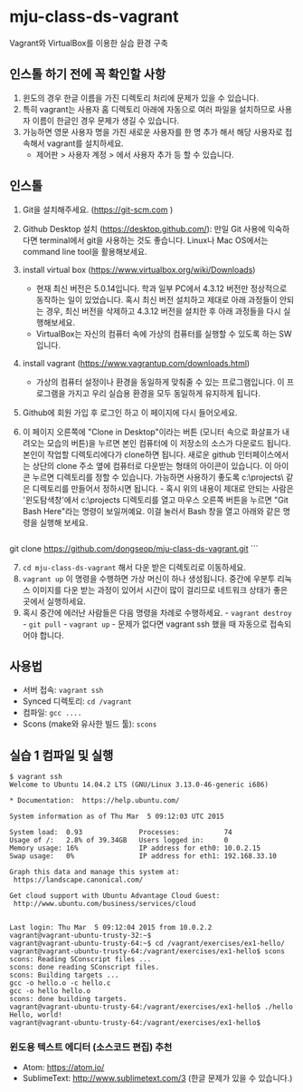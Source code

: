 # mju-class-ds-vagrant
Vagrant와 VirtualBox를 이용한 실습 환경 구축

## 인스톨 하기 전에 꼭 확인할 사항
  1. 윈도의 경우 한글 이름을 가진 디렉토리 처리에 문제가 있을 수 있습니다.
  2. 특히 vagrant는 사용자 홈 디렉토리 아래에 자동으로 여러 파일을 설치하므로 사용자 이름이 한글인 경우 문제가 생길 수 있습니다.
  3. 가능하면 영문 사용자 명을 가진 새로운 사용자를 한 명 추가 해서 해당 사용자로 접속해서 vagrant를 설치하세요.
     - 제어판 > 사용자 계정 > 에서 사용자 추가 등 할 수 있습니다.
    
## 인스톨

  1. Git을 설치해주세요. (https://git-scm.com )
  2. Github Desktop 설치 (https://desktop.github.com/): 만일 Git 사용에 익숙하다면 terminal에서 git을 사용하는 것도 좋습니다. Linux나 Mac OS에서는 command line tool을 활용해보세요.
  3. install virtual box (https://www.virtualbox.org/wiki/Downloads)
     - 현재 최신 버전은 5.0.14입니다. 학과 일부 PC에서 4.3.12 버전만 정상적으로 동작하는 일이 있었습니다. 혹시 최신 버전 설치하고 제대로 아래 과정들이 안되는 경우, 최신 버전을 삭제하고 4.3.12 버전을 설치한 후 아래 과정들을 다시 실행해보세요.
     - VirtualBox는 자신의 컴퓨터 속에 가상의 컴퓨터를 실행할 수 있도록 하는 SW입니다.
  4. install vagrant (https://www.vagrantup.com/downloads.html)
     - 가상의 컴퓨터 설정이나 환경을 동일하게 맞춰줄 수 있는 프로그램입니다. 이 프로그램을 가지고 우리 실습용 환경을 모두 동일하게 유지하게 됩니다.
  5. Github에 회원 가입 후 로그인 하고 이 페이지에 다시 들어오세요.
  6. 이 페이지 오른쪽에 "Clone in Desktop"이라는 버튼 (모니터 속으로 화살표가 내려오는 모습의 버튼)을 누르면 본인 컴퓨터에 이 저장소의 소스가 다운로드 됩니다. 본인이 작업할 디렉토리에다가 clone하면 됩니다. 새로운 github 인터페이스에서는 상단의 clone 주소 옆에 컴퓨터로 다운받는 형태의 아이콘이 있습니다. 이 아이콘 누르면 디렉토리를 정할 수 있습니다. 가능하면 사용하기 좋도록 c:\projects\ 같은 디렉토리를 만들어서 정하시면 됩니다.
    - 혹시 위의 내용이 제대로 안되는 사람은 '윈도탐색창'에서 c:\projects 디렉토리를 열고 마우스 오른쪽 버튼을 누르면 "Git Bash Here"라는 명령이 보일꺼예요. 이걸 눌러서 Bash 창을 열고 아래와 같은 명령을 실행해 보세요.
    
      ```
git clone https://github.com/dongseop/mju-class-ds-vagrant.git
      ```
      
  7. `cd mju-class-ds-vagrant` 해서 다운 받은 디렉토리로 이동하세요.
  8. `vagrant up` 이 명령을 수행하면 가상 머신이 하나 생성됩니다. 중간에 우분투 리눅스 이미지를 다운 받는 과정이 있어서 시간이 많이 걸리므로 네트워크 상태가 좋은 곳에서 실행하세요.
  9. 혹시 중간에 에러난 사람들은 다음 명령을 차례로 수행하세요.
    - `vagrant destroy`
    - `git pull`
    - `vagrant up`
    - 문제가 없다면 vagrant ssh 했을 때 자동으로 접속되어야 합니다.

## 사용법
  - 서버 접속: `vagrant ssh`
  - Synced 디렉토리: `cd /vagrant`
  - 컴파일: `gcc ....`
  - Scons (make와 유사한 빌드 툴): `scons`

## 실습 1 컴파일 및 실행
   ```
$ vagrant ssh
Welcome to Ubuntu 14.04.2 LTS (GNU/Linux 3.13.0-46-generic i686)

 * Documentation:  https://help.ubuntu.com/

  System information as of Thu Mar  5 09:12:03 UTC 2015

  System load:  0.93              Processes:           74
  Usage of /:   2.8% of 39.34GB   Users logged in:     0
  Memory usage: 16%               IP address for eth0: 10.0.2.15
  Swap usage:   0%                IP address for eth1: 192.168.33.10

  Graph this data and manage this system at:
    https://landscape.canonical.com/

  Get cloud support with Ubuntu Advantage Cloud Guest:
    http://www.ubuntu.com/business/services/cloud


Last login: Thu Mar  5 09:12:04 2015 from 10.0.2.2
vagrant@vagrant-ubuntu-trusty-32:~$
vagrant@vagrant-ubuntu-trusty-64:~$ cd /vagrant/exercises/ex1-hello/
vagrant@vagrant-ubuntu-trusty-64:/vagrant/exercises/ex1-hello$ scons
scons: Reading SConscript files ...
scons: done reading SConscript files.
scons: Building targets ...
gcc -o hello.o -c hello.c
gcc -o hello hello.o
scons: done building targets.
vagrant@vagrant-ubuntu-trusty-64:/vagrant/exercises/ex1-hello$ ./hello
Hello, world!
vagrant@vagrant-ubuntu-trusty-64:/vagrant/exercises/ex1-hello$
   ```
   
  
### 윈도용 텍스트 에디터 (소스코드 편집) 추천
  - Atom: https://atom.io/
  - SublimeText: http://www.sublimetext.com/3  (한글 문제가 있을 수 있습니다.)
  
